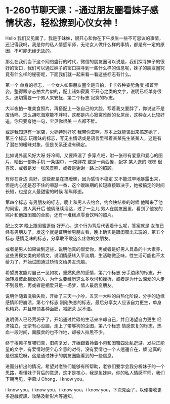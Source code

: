 # 1-260节聊天课：-通过朋友圈看妹子感情状态，轻松撩到心仪女神！

Hello 我们又见面了，我是于妹妹，很开心和你在下午发生一些不可思议的事情，还记得我吗，我是你的私人情感军师，无论女人做什么样的事情，都是有一定的原因，不可能无缘无故的。

那么在我们当下这个网络盛行的时代，微信的朋友圈可以说是，我们探寻妹子的很好的窗口，我们可以通过妹子的窗口探寻到一些什么样的信息呢，妹子的朋友圈究竟有什么样的秘密呢，下面我们就一起来看一看这些标志有什么。

第一个 单身的标志，一个女人如果朋友圈全是自拍，卡卡各种姿势角度 搔首弄姿，整得跟杂志拍大片似的，配上诸如寂寞 不开心之类的文字，说明已经单身很久，迫切需要一个男人来安抚，第二个标志 寂寞的标志。

大半夜拍一堆美食照片，再搭配上一张自己的大脸，写着我又要胖了，你说这不是废话吗，这么胡吃海塞能不胖吗，这都是内心寂寞难耐的女屌丝，这种女人比较好追，你只要夸她一句，宝贝你很美 一点都不胖。

或是我知道有一家店，火锅特别好吃 我带你去啊，基本上就能骗出来搞定她了，第三个标志 玩暧昧的标志，写无主情话或是语言里带着某某先生某某人，这是有了潜在的暧昧对象，但是关系还没有确定。

比如说外面风好大呀 好冷啊，又要降温了 多穿点吧，附一张带有爱意和爱心的图片，晒出一部新手机 一条围巾，一束鲜花 或是一桌西餐，配字 某人送的 嘿嘿 很喜欢，或者是发一张风景照，或者是谢谢一路上的照顾。

有你在身边 真好，这些都是在搞暧昧，因为感情不稳定 又不能过早地暴露出来，但是内心还是忍不住的嘚瑟一番，这个暧昧期的长短直接取决于，她被搞定的时间长短，也是女人最甜蜜的时候 稍纵即逝。

第四个标志 有男朋友的标志，晚上和男人去约会，约会快结束的时候 他叫来了他的闺蜜，男人离开后 他俩继续溜达，过了一会儿 男人在朋友圈里，看到了他发的照片和他跟闺蜜的合影，还有一堆糕点零食饮料的照片。

配上文字 晚上跟闺蜜逛街 好开心，这个行为背后代表着什么呢，答案就是 女孩已经有男朋友了，发这个就是证明给男朋友看，晚上确实是跟闺蜜出去玩的，第五个标志 感情乏味的标志，分享敢不敢这么疼你的女朋友。

或者是男人如果做到这些，说明他真的很爱你，再或者是好男人具备的十大素养，这些男模女类的矫情文，说明情感转入平淡期，生活略微乏味，性生活可能也不太给力了，开始试图通过矫情文给男友洗脑。

希望男友能对自己一见如初，重燃炙热的感情，第六个标志 分手边缘的标志，开始转发彼此相爱的人，为什么要经历这么多坎坷和挫折，或者是为什么深爱的人走不到最后，再或者是相爱只是一场梦，情人最后变朋友。

说明伴随着洗脑失败，开始了三天一小吵，五天一大吵的白热化阶段，分手的边缘 感情即将崩溃，第七个标志 刚刚失恋的标志，最后分享女人应该自力更生，单身也精彩，并且带领各种面膜，减肥茶 尿不湿。

说明俩人已经荒坍子了，开始通过忙碌的生活来冷却自己，并且渴望自力更生 经济独立，无奈有心没脑，走上了带够狗的企图，第八个标志 情感恢复的标志，热血一段时间，面膜卖的也不咋地，却被人拉黑不少。

终于撂摊子反哺归真，旧病复发，开始跟着拎着小包和闺蜜四处乱逛游，发些正能量的文字，有爱情时便全心全意的对待，没有爱情也一个人逍遥自在，额 这真的是很尴尬呀，这是通过妹子的朋友圈能看到的一些信息。

进而分析出的情况，希望对老铁们能够有所帮助，老铁们要学会我分析妹子的一个思路，看懂妹子背后的意思，这才是核心，我是鱼妹妹，你的私人情感军师，我们下期再见，字幕:J Chong，i know you。

i know you，i know you，i know you，i know you，下次見面了，以便接收更多遊戲資訊、攻略及新影片等通知。


